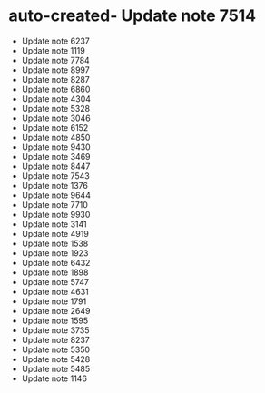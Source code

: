 # auto-created- Update note 7514
- Update note 6237
- Update note 1119
- Update note 7784
- Update note 8997
- Update note 8287
- Update note 6860
- Update note 4304
- Update note 5328
- Update note 3046
- Update note 6152
- Update note 4850
- Update note 9430
- Update note 3469
- Update note 8447
- Update note 7543
- Update note 1376
- Update note 9644
- Update note 7710
- Update note 9930
- Update note 3141
- Update note 4919
- Update note 1538
- Update note 1923
- Update note 6432
- Update note 1898
- Update note 5747
- Update note 4631
- Update note 1791
- Update note 2649
- Update note 1595
- Update note 3735
- Update note 8237
- Update note 5350
- Update note 5428
- Update note 5485
- Update note 1146
